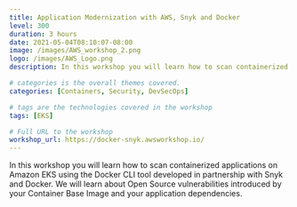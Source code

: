 ```yaml
---
title: Application Modernization with AWS, Snyk and Docker
level: 300
duration: 3 hours
date: 2021-05-04T08:10:07-08:00
image: /images/AWS_workshop_2.png
logo: /images/AWS_Logo.png
description: In this workshop you will learn how to scan containerized applications on Amazon EKS using the Docker CLI tool developed in partnership with Snyk and Docker. We will learn about Open Source vulnerabilities introduced by your Container Base Image and your application dependencies.

# categories is the overall themes covered. 
categories: [Containers, Security, DevSecOps]

# tags are the technologies covered in the workshop
tags: [EKS]

# Full URL to the workshop
workshop_url: https://docker-snyk.awsworkshop.io/
---
```

In this workshop you will learn how to scan containerized applications on Amazon EKS using the Docker CLI tool developed in partnership with Snyk and Docker. We will learn about Open Source vulnerabilities introduced by your Container Base Image and your application dependencies.